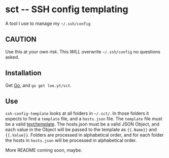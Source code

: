 # sct -- SSH config templating

A tool I use to manage my `~/.ssh/config`

## CAUTION

Use this at your own risk. This _WILL_ overwrite `~/.ssh/config` no questions
asked.

## Installation

Get [Go], and `go get loe.yt/sct`.

## Use

`ssh-config-template` looks at all folders in `~/.sct/`. In
those folders it expects to find a `template` file, and a `hosts.json` file.
The `template` file must be a valid [text/template]. The hosts.json must be a
valid JSON Object, and each value in the Object will be passed to the template
as `{{.Name}}` and `{{.Value}}`. Folders are processed in alphabetical order,
and for each folder the hosts in `hosts.json` will be processed in alphabetical
order.

More README coming soon, maybe.

[Go]: https://golang.org/
[text/template]: https://golang.org/pkg/text/template/

